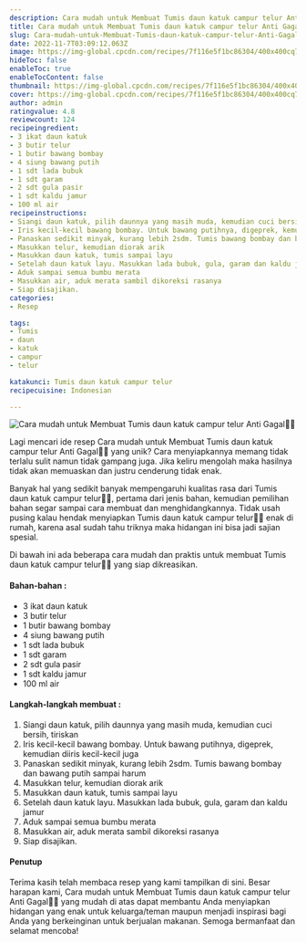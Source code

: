 ```yaml
---
description: Cara mudah untuk Membuat Tumis daun katuk campur telur Anti Gagal"
title: Cara mudah untuk Membuat Tumis daun katuk campur telur Anti Gagal
slug: Cara-mudah-untuk-Membuat-Tumis-daun-katuk-campur-telur-Anti-Gagal
date: 2022-11-7T03:09:12.063Z
image: https://img-global.cpcdn.com/recipes/7f116e5f1bc86304/400x400cq70/photo.jpg
hideToc: false
enableToc: true
enableTocContent: false
thumbnail: https://img-global.cpcdn.com/recipes/7f116e5f1bc86304/400x400cq70/photo.jpg
cover: https://img-global.cpcdn.com/recipes/7f116e5f1bc86304/400x400cq70/photo.jpg
author: admin
ratingvalue: 4.8
reviewcount: 124
recipeingredient:
- 3 ikat daun katuk
- 3 butir telur
- 1 butir bawang bombay
- 4 siung bawang putih
- 1 sdt lada bubuk
- 1 sdt garam
- 2 sdt gula pasir
- 1 sdt kaldu jamur
- 100 ml air
recipeinstructions:
- Siangi daun katuk, pilih daunnya yang masih muda, kemudian cuci bersih, tiriskan
- Iris kecil-kecil bawang bombay. Untuk bawang putihnya, digeprek, kemudian diiris kecil-kecil juga
- Panaskan sedikit minyak, kurang lebih 2sdm. Tumis bawang bombay dan bawang putih sampai harum
- Masukkan telur, kemudian diorak arik
- Masukkan daun katuk, tumis sampai layu
- Setelah daun katuk layu. Masukkan lada bubuk, gula, garam dan kaldu jamur
- Aduk sampai semua bumbu merata
- Masukkan air, aduk merata sambil dikoreksi rasanya
- Siap disajikan.
categories:
- Resep

tags:
- Tumis
- daun
- katuk
- campur
- telur

katakunci: Tumis daun katuk campur telur
recipecuisine: Indonesian

---
```


![Cara mudah untuk Membuat Tumis daun katuk campur telur Anti Gagal👩‍🍳](https://img-global.cpcdn.com/recipes/7f116e5f1bc86304/400x400cq70/photo.jpg)

Lagi mencari ide resep Cara mudah untuk Membuat Tumis daun katuk campur telur Anti Gagal👩‍🍳 yang unik? Cara menyiapkannya memang tidak terlalu sulit namun tidak gampang juga. Jika keliru mengolah maka hasilnya tidak akan memuaskan dan justru cenderung tidak enak.

Banyak hal yang sedikit banyak mempengaruhi kualitas rasa dari Tumis daun katuk campur telur👩‍🍳, pertama dari jenis bahan, kemudian pemilihan bahan segar sampai cara membuat dan menghidangkannya. Tidak usah pusing kalau hendak menyiapkan Tumis daun katuk campur telur👩‍🍳 enak di rumah, karena asal sudah tahu triknya maka hidangan ini bisa jadi sajian spesial.

Di bawah ini ada beberapa cara mudah dan praktis untuk membuat Tumis daun katuk campur telur👩‍🍳 yang siap dikreasikan.

<!--inarticleads1-->

#### Bahan-bahan :

- 3 ikat daun katuk
- 3 butir telur
- 1 butir bawang bombay
- 4 siung bawang putih
- 1 sdt lada bubuk
- 1 sdt garam
- 2 sdt gula pasir
- 1 sdt kaldu jamur
- 100 ml air

<!--inarticleads2-->

#### Langkah-langkah membuat :

1. Siangi daun katuk, pilih daunnya yang masih muda, kemudian cuci bersih, tiriskan
1. Iris kecil-kecil bawang bombay. Untuk bawang putihnya, digeprek, kemudian diiris kecil-kecil juga
1. Panaskan sedikit minyak, kurang lebih 2sdm. Tumis bawang bombay dan bawang putih sampai harum
1. Masukkan telur, kemudian diorak arik
1. Masukkan daun katuk, tumis sampai layu
1. Setelah daun katuk layu. Masukkan lada bubuk, gula, garam dan kaldu jamur
1. Aduk sampai semua bumbu merata
1. Masukkan air, aduk merata sambil dikoreksi rasanya
1. Siap disajikan.

#### Penutup

Terima kasih telah membaca resep yang kami tampilkan di sini. Besar harapan kami, Cara mudah untuk Membuat Tumis daun katuk campur telur Anti Gagal👩‍🍳 yang mudah di atas dapat membantu Anda menyiapkan hidangan yang enak untuk keluarga/teman maupun menjadi inspirasi bagi Anda yang berkeinginan untuk berjualan makanan. Semoga bermanfaat dan selamat mencoba!